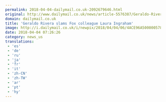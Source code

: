 ```yaml
---
permalink: 2018-04-04-dailymail.co.uk-2092679646.html
original: http://www.dailymail.co.uk/news/article-5576387/Geraldo-Rivera-slams-Fox-colleague-Laura-Ingraham-political-protest-advertisers.html?ITO=1490&ns_mchannel=rss&ns_campaign=1490
domain: dailymail.co.uk
title: 'Geraldo Rivera slams Fox colleague Laura Ingraham'
image: http://i.dailymail.co.uk/i/newpix/2018/04/04/06/4ACE96A500000578-0-image-a-14_1522818961066.jpg
date: 2018-04-04 07:26:26
category: news_us
translations: 
 - 'es'
 - 'de'
 - 'ru'
 - 'ja'
 - 'fr'
 - 'it'
 - 'zh-CN'
 - 'zh-TW'
 - 'ar'
 - 'pt'
 - 'hy'
---
```


